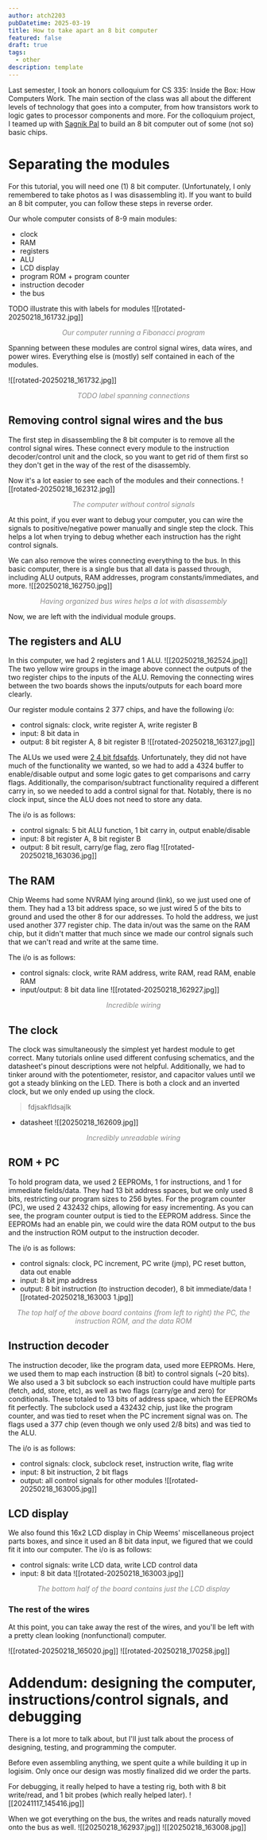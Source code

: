 ```yaml
---
author: atch2203
pubDatetime: 2025-03-19
title: How to take apart an 8 bit computer
featured: false
draft: true
tags:
  - other
description: template
---
```

Last semester, I took an honors colloquium for CS 335: Inside the Box: How Computers Work. The main section of the class was all about the different levels of technology that goes into a computer, from how transistors work to logic gates to processor components and more. For the colloquium project, I teamed up with [Sagnik Pal](http://www-edlab.cs.umass.edu/~sagnikpal/) to build an 8 bit computer out of some (not so) basic chips.

# Separating the modules
For this tutorial, you will need one (1) 8 bit computer. (Unfortunately, I only remembered to take photos as I was disassembling it). If you want to build an 8 bit computer, you can follow these steps in reverse order.

Our whole computer consists of 8-9 main modules:
- clock
- RAM
- registers
- ALU
- LCD display
- program ROM + program counter
- instruction decoder
- the bus


TODO illustrate this with labels for modules
![[rotated-20250218_161732.jpg]]
<div align="center" style="color:#888888"><em>Our computer running a Fibonacci program</em></div>

Spanning between these modules are control signal wires, data wires, and power wires. Everything else is (mostly) self contained in each of the modules.

![[rotated-20250218_161732.jpg]]
<div align="center" style="color:#888888"><em>TODO label spanning connections</em></div>

## Removing control signal wires and the bus
The first step in disassembling the 8 bit computer is to remove all the control signal wires. These connect every module to the instruction decoder/control unit and the clock, so you want to get rid of them first so they don't get in the way of the rest of the disassembly.

Now it's a lot easier to see each of the modules and their connections.
![[rotated-20250218_162312.jpg]]
<div align="center" style="color:#888888"><em>The computer without control signals</em></div>

At this point, if you ever want to debug your computer, you can wire the signals to positive/negative power manually and single step the clock. This helps a lot when trying to debug whether each instruction has the right control signals.

We can also remove the wires connecting everything to the bus. In this basic computer, there is a single bus that all data is passed through, including ALU outputs, RAM addresses, program constants/immediates, and more.
![[20250218_162750.jpg]]
<div align="center" style="color:#888888"><em>Having organized bus wires helps a lot with disassembly</em></div>

Now, we are left with the individual module groups.


## The registers and ALU
In this computer, we had 2 registers and 1 ALU.
![[20250218_162524.jpg]]
The two yellow wire groups in the image above connect the outputs of the two register chips to the inputs of the ALU.
Removing the connecting wires between the two boards shows the inputs/outputs for each board more clearly.

Our register module contains 2 377 chips, and have the following i/o:
- control signals: clock, write register A, write register B
- input: 8 bit data in
- output: 8 bit register A, 8 bit register B
![[rotated-20250218_163127.jpg]]

The ALUs we used were [2 4 bit fdsafds](TODO). Unfortunately, they did not have much of the functionality we wanted, so we had to add a 4324 buffer to enable/disable output and some logic gates to get comparisons and carry flags. Additionally, the comparison/subtract functionality required a different carry in, so we needed to add a control signal for that. Notably, there is no clock input, since the ALU does not need to store any data. 

The i/o is as follows:
- control signals: 5 bit ALU function, 1 bit carry in, output enable/disable
- input: 8 bit register A, 8 bit register B
- output: 8 bit result, carry/ge flag, zero flag
![[rotated-20250218_163036.jpg]]

## The RAM
Chip Weems had some NVRAM lying around (link), so we just used one of them. They had a 13 bit address space, so we just wired 5 of the bits to ground and used the other 8 for our addresses. To hold the address, we just used another 377 register chip. The data in/out was the same on the RAM chip, but it didn't matter that much since we made our control signals such that we can't read and write at the same time. 

The i/o is as follows:
- control signals: clock, write RAM address, write RAM, read RAM, enable RAM
- input/output: 8 bit data line
![[rotated-20250218_162927.jpg]]
<div align="center" style="color:#888888"><em>Incredible wiring</em></div>

## The clock
The clock was simultaneously the simplest yet hardest module to get correct. Many tutorials online used different confusing schematics, and the datasheet's pinout descriptions were not helpful. Additionally, we had to tinker around with the potentiometer, resistor, and capacitor values until we got a steady blinking on the LED. There is both a clock and an inverted clock, but we only ended up using the clock.

> fdjsakfldsajlk
- datasheet
![[20250218_162609.jpg]]
<div align="center" style="color:#888888"><em>Incredibly unreadable wiring</em></div>


## ROM + PC
To hold program data, we used 2 EEPROMs, 1 for instructions, and 1 for immediate fields/data. They had 13 bit address spaces, but we only used 8 bits, restricting our program sizes to 256 bytes. For the program counter (PC), we used 2 432432 chips, allowing for easy incrementing. As you can see, the program counter output is tied to the EEPROM address. Since the EEPROMs had an enable pin, we could wire the data ROM output to the bus and the instruction ROM output to the instruction decoder. 

The i/o is as follows:
- control signals: clock, PC increment, PC write (jmp), PC reset button, data out enable
- input: 8 bit jmp address
- output: 8 bit instruction (to instruction decoder), 8 bit immediate/data
![[rotated-20250218_163003 1.jpg]]
<div align="center" style="color:#888888"><em>The top half of the above board contains (from left to right) the PC, the instruction ROM, and the data ROM</em></div>

## Instruction decoder
The instruction decoder, like the program data, used more EEPROMs. Here, we used them to map each instruction (8 bit) to control signals (~20 bits). We also used a 3 bit subclock so each instruction could have multiple parts (fetch, add, store, etc), as well as two flags (carry/ge and zero) for conditionals. These totaled to 13 bits of address space, which the EEPROMs fit perfectly. The subclock used a 432432 chip, just like the program counter, and was tied to reset when the PC increment signal was on. The flags used a 377 chip (even though we only used 2/8 bits) and was tied to the ALU. 

The i/o is as follows:
- control signals: clock, subclock reset, instruction write, flag write
- input: 8 bit instruction, 2 bit flags
- output: all control signals for other modules
![[rotated-20250218_163005.jpg]]

## LCD display
We also found this 16x2 LCD display in Chip Weems' miscellaneous project parts boxes, and since it used an 8 bit data input, we figured that we could fit it into our computer. The i/o is as follows:
- control signals: write LCD data, write LCD control data
- input: 8 bit data
![[rotated-20250218_163003.jpg]]
<div align="center" style="color:#888888"><em>The bottom half of the board contains just the LCD display</em></div>

### The rest of the wires
At this point, you can take away the rest of the wires, and you'll be left with a pretty clean looking (nonfunctional) computer.

![[rotated-20250218_165020.jpg]]
![[rotated-20250218_170258.jpg]]

# Addendum: designing the computer, instructions/control signals, and debugging
There is a lot more to talk about, but I'll just talk about the process of designing, testing, and programming the computer.

Before even assembling anything, we spent quite a while building it up in logisim. Only once our design was mostly finalized did we order the parts.



For debugging, it really helped to have a testing rig, both with 8 bit write/read, and 1 bit probes (which really helped later).
![[20241117_145416.jpg]]

When we got everything on the bus, the writes and reads naturally moved onto the bus as well.
![[20250218_162937.jpg]]
![[20250218_163008.jpg]]